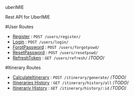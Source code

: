 uberIMIE

Rest API for UberIMIE

#User Routes
- [Register](doc/user/register.md) :  `POST /users/register/`
- [Login](doc/user/login.md) :  `POST /users/login/`
- [ForotPassword](doc/user/forgotpass.md) : `POST /users/forgotpswd/`
- [ResetPassword](doc/user/resetpass.md) : `POST /users/resetpswd/`
- [RefreshToken](doc/user/refreshtoken.md) : `GET /users/refresh/` /*TODO*/
 


#Itinerary Routes
- [CalculateItinerary](doc/itinerary/generate.md) :  `POST /itinerary/generate/` /*TODO*/
- [Itineraries History](doc/itinerary/getAll.md) :  `GET /itinerary/history/all` /*TODO*/
- [Itinerariy History](doc/itinerary/getId.md) :  `GET /itinerary/history/:id` /*TODO*/


